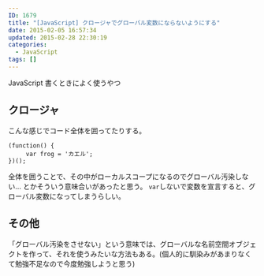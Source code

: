```yaml
---
ID: 1679
title: "[JavaScript] クロージャでグローバル変数にならないようにする"
date: 2015-02-05 16:57:34
updated: 2015-02-28 22:30:19
categories:
  - JavaScript
tags: []
---
```


JavaScript 書くときによく使うやつ

<!--more-->
<h2>クロージャ</h2>
こんな感じでコード全体を囲ってたりする。

<pre class="javascript"><code>(function() {
     var frog = 'カエル';
})();</code></pre>

全体を囲うことで、その中がローカルスコープになるのでグローバル汚染しない… とかそういう意味合いがあったと思う。
<code>var</code>しないで変数を宣言すると、グローバル変数になってしまうらしい。

<h2>その他</h2>
「グローバル汚染をさせない」という意味では、グローバルな名前空間オブジェクトを作って、それを使うみたいな方法もある。<span class="text-muted">(個人的に馴染みがあまりなくて勉強不足なので今度勉強しようと思う)</span>
